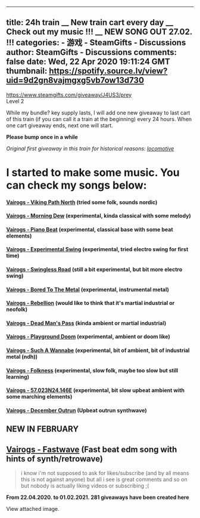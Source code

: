 
---
title: 24h train __ New train cart every day __ Check out my music !!! __ NEW SONG OUT 27.02. !!!
categories: 
    - 游戏
    - SteamGifts - Discussions
author: SteamGifts - Discussions
comments: false
date: Wed, 22 Apr 2020 19:11:24 GMT
thumbnail: https://spotify.source.lv/view?uid=9d2gn8vajmgxg5vb7ow13d730
---

<div>   
<p><a href="https://www.steamgifts.com/giveaway/J4US3/prey">https://www.steamgifts.com/giveaway/J4US3/prey</a><br>
Level 2</p>
<p>While my bundle<span class="spoiler">?</span> key supply lasts, I will add one new giveaway to last cart of this train (if you can call it a train at the beginning) every 24 hours. When one cart giveaway ends, next one will start.  </p>
<p><strong>Please bump once in a while</strong>  </p>
<p><em>Original first giveaway in this train for historical reasons: <a href="https://www.steamgifts.com/giveaway/CtCIn">locomotive</a></em>  </p>
<h1>I started to make some music. You can check my songs below:</h1>
<h4><a href="https://www.youtube.com/watch?v=2fsYh8T3b60" rel="nofollow noopener" target="_blank"><strong>Vairogs - Viking Path North</strong></a> (tried some folk, sounds nordic)</h4>
<h4><a href="https://www.youtube.com/watch?v=sE-YgFzKsgs" rel="nofollow noopener" target="_blank"><strong>Vairogs - Morning Dew</strong></a>  (experimental, kinda classical with some melody)</h4>
<h4><a href="https://www.youtube.com/watch?v=Oo1_LKOBQUA" rel="nofollow noopener" target="_blank"><strong>Vairogs - Piano Beat</strong></a> (experimental, classical base with some beat elements)</h4>
<h4><a href="https://www.youtube.com/watch?v=Ru9HrcPaPzo" rel="nofollow noopener" target="_blank"><strong>Vairogs - Experimental Swing</strong></a> (experimental, tried electro swing for first time)</h4>
<h4><a href="https://www.youtube.com/watch?v=mG0gyQF4Wqs" rel="nofollow noopener" target="_blank"><strong>Vairogs - Swingless Road</strong></a> (still a bit experimental, but bit more electro swing)</h4>
<h4><a href="https://www.youtube.com/watch?v=ERutWPgqbKY" rel="nofollow noopener" target="_blank"><strong>Vairogs - Bored To The Metal</strong></a> (experimental, instrumental metal)</h4>
<h4><a href="https://www.youtube.com/watch?v=QcV6uac3JFE" rel="nofollow noopener" target="_blank"><strong>Vairogs - Rebellion</strong></a> (would like to think that it's martial industrial or neofolk)</h4>
<h4><a href="https://www.youtube.com/watch?v=HJE8zgnu1Gw" rel="nofollow noopener" target="_blank"><strong>Vairogs - Dead Man's Pass</strong></a> (kinda ambient or martial industrial)</h4>
<h4><a href="https://www.youtube.com/watch?v=D07aps-olb0" rel="nofollow noopener" target="_blank"><strong>Vairogs - Playground Doom</strong></a> (experimental, ambient or doom like)</h4>
<h4><a href="https://www.youtube.com/watch?v=g5yjkncfVy8" rel="nofollow noopener" target="_blank"><strong>Vairogs - Such A Wannabe</strong></a> (experimental, bit of ambient, bit of industrial metal (ndh))</h4>
<h4><a href="https://www.youtube.com/watch?v=F84CyjwTB9k" rel="nofollow noopener" target="_blank"><strong>Vairogs - Folkness</strong></a> (experimental, slow folk, maybe too slow but still learning)</h4>
<h4><a href="https://www.youtube.com/watch?v=wJLnq9W7YM4" rel="nofollow noopener" target="_blank"><strong>Vairogs - 57.023N24.146E</strong></a> (experimental, bit slow upbeat ambient with some marching elements)</h4>
<h4><a href="https://www.youtube.com/watch?v=iB6tZnh-sTU" rel="nofollow noopener" target="_blank"><strong>Vairogs - December Outrun</strong></a> (Upbeat outrun synthwave)</h4>
<h2>NEW IN FEBRUARY</h2>
<h2><a href="https://www.youtube.com/watch?v=S-cgoQGRmRw" rel="nofollow noopener" target="_blank"><strong>Vairogs - Fastwave</strong></a> (Fast beat edm song with hints of synth/retrowave)</h2>
<blockquote>
<p>i know i'm not supposed to ask for likes/subscribe (and by all means this is not against anyone) but all i see is great comments and so on but nobody is actually liking videos or subscribing ;(</p>
</blockquote>
<p><strong>From 22.04.2020. to 01.02.2021. 281 giveaways have been created here</strong>  </p>
<div><div class="comment__toggle-attached">View attached image.</div><a href="https://spotify.source.lv/view?uid=9d2gn8vajmgxg5vb7ow13d730" rel="nofollow noopener" target="_blank"><img alt title class="is-hidden" src="https://spotify.source.lv/view?uid=9d2gn8vajmgxg5vb7ow13d730" referrerpolicy="no-referrer"></a></div>  
</div>
            